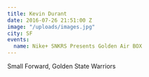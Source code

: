```yaml
---
title: Kevin Durant
date: 2016-07-26 21:51:00 Z
image: "/uploads/images.jpg"
city: SF
events:
  name: Nike+ SNKRS Presents Golden Air BOX
---
```


Small Forward, Golden State Warriors